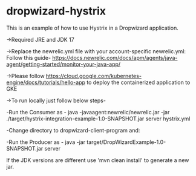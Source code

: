 dropwizard-hystrix
==================

This is an example of how to use Hystrix in a Dropwizard application. 

->Required JRE and JDK 17

->Replace the newrelic.yml file with your account-specific newrelic.yml: Follow this guide- https://docs.newrelic.com/docs/apm/agents/java-agent/getting-started/monitor-your-java-app/ 

->Please follow https://cloud.google.com/kubernetes-engine/docs/tutorials/hello-app to deploy the containerized application to GKE 

->To run locally just follow below steps-

-Run the Consumer as - java -javaagent:newrelic/newrelic.jar -jar ./target/hystrix-integration-example-1.0-SNAPSHOT.jar server hystrix.yml

-Change directory to dropwizard-client-program and:

-Run the Producer as - java -jar target/DropWizardExample-1.0-SNAPSHOT.jar server

If the JDK versions are different use 'mvn clean install' to generate a new jar.
